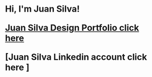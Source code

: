 <h1>Hi, I'm Juan Silva! <br/><a href="https://github.com/jasilva108"</a> 
  
[Juan Silva Design Portfolio click here ](https://github.com/jasilva108/jasilva108/blob/a1351c354aeeffeba64ec505276db40fb61bc291/Juan%20Silva_Portfolio.pdf)

[Juan Silva Linkedin account click here ]  <a href="https://www.linkedin.com/in/juan-silva-material-engineering-2019/"> 
